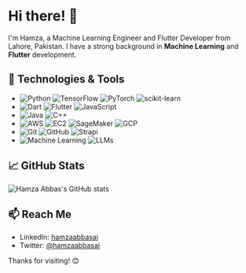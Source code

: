 # Hi there! 👋

I'm Hamza, a Machine Learning Engineer and Flutter Developer from Lahore, Pakistan. I have a strong background in **Machine Learning** and **Flutter** development.

## 🔧 Technologies & Tools

- ![Python](https://img.shields.io/badge/Python-3670A0?style=for-the-badge&logo=python&logoColor=ffdd54) ![TensorFlow](https://img.shields.io/badge/TensorFlow-FF6F00?style=for-the-badge&logo=TensorFlow&logoColor=white) ![PyTorch](https://img.shields.io/badge/PyTorch-EE4C2C?style=for-the-badge&logo=PyTorch&logoColor=white) ![scikit-learn](https://img.shields.io/badge/scikit--learn-F7931E?style=for-the-badge&logo=scikit-learn&logoColor=white)
- ![Dart](https://img.shields.io/badge/Dart-0175C2?style=for-the-badge&logo=dart&logoColor=white) ![Flutter](https://img.shields.io/badge/Flutter-02569B?style=for-the-badge&logo=flutter&logoColor=white) ![JavaScript](https://img.shields.io/badge/JavaScript-323330?style=for-the-badge&logo=javascript&logoColor=F7DF1E)
- ![Java](https://img.shields.io/badge/Java-007396?style=for-the-badge&logo=java&logoColor=white) ![C++](https://img.shields.io/badge/C%2B%2B-00599C?style=for-the-badge&logo=c%2B%2B&logoColor=white)
- ![AWS](https://img.shields.io/badge/Amazon%20AWS-232F3E?style=for-the-badge&logo=amazon-aws&logoColor=white) ![EC2](https://img.shields.io/badge/Amazon%20EC2-FF9900?style=for-the-badge&logo=amazon-ec2&logoColor=white) ![SageMaker](https://img.shields.io/badge/Amazon%20SageMaker-232F3E?style=for-the-badge&logo=amazon-aws&logoColor=white) ![GCP](https://img.shields.io/badge/Google%20Cloud-4285F4?style=for-the-badge&logo=google-cloud&logoColor=white)
- ![Git](https://img.shields.io/badge/Git-F05032?style=for-the-badge&logo=git&logoColor=white) ![GitHub](https://img.shields.io/badge/GitHub-181717?style=for-the-badge&logo=github&logoColor=white) ![Strapi](https://img.shields.io/badge/Strapi-2E7EEA?style=for-the-badge&logo=strapi&logoColor=white)
- ![Machine Learning](https://img.shields.io/badge/Machine%20Learning-FF6F00?style=for-the-badge&logo=openai&logoColor=white) ![LLMs](https://img.shields.io/badge/LLMs-FF6F00?style=for-the-badge&logo=openai&logoColor=white)

## 📈 GitHub Stats

![Hamza Abbas's GitHub stats](https://github-readme-stats.vercel.app/api?username=hamzaabbasai&show_icons=true&theme=radical)

## 📫 Reach Me

- LinkedIn: [hamzaabbasai](https://www.linkedin.com/in/hamzaabbasai)
- Twitter: [@hamzaabbasai](https://twitter.com/hamzaabbasai)
 

Thanks for visiting! 😊

